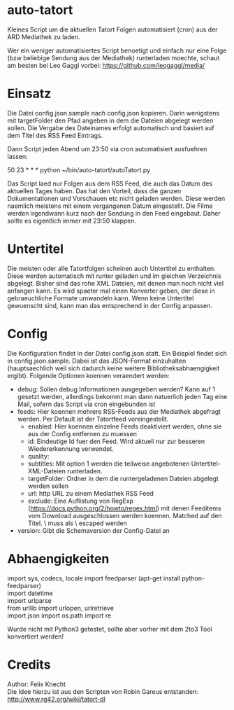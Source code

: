 auto-tatort
===========

Kleines Script um die aktuellen Tatort Folgen automatisiert (cron) aus der ARD Mediathek zu laden.

Wer ein weniger automatisiertes Script benoetigt und einfach nur eine Folge (bzw beliebige Sendung aus der Mediathek) runterladen moechte, schaut am besten bei Leo Gaggl vorbei: https://github.com/leogaggl/media/

Einsatz
=======

Die Datei config.json.sample nach config.json kopieren. Darin wenigstens mit targetFolder den Pfad angeben in dem die Dateien abgelegt werden sollen.
Die Vergabe des Dateinames erfolgt automatisch und basiert auf dem Titel des RSS Feed Eintrags.

Dann Script jeden Abend um 23:50 via cron automatisiert ausfuehren lassen:

50 23 * * * python ~/bin/auto-tatort/autoTatort.py

Das Script laed nur Folgen aus dem RSS Feed, die auch das Datum des aktuellen Tages haben. Das hat den Vorteil, dass die ganzen Dokumentationen und Vorschauen etc nicht geladen werden. Diese werden naemlich meistens mit einem vergangenen Datum eingestellt. Die Filme werden irgendwann kurz nach der Sendung in den Feed eingebaut. Daher sollte es eigentlich immer mit 23:50 klappen.

Untertitel
==========

Die meisten oder alle Tatortfolgen scheinen auch Untertitel zu enthalten. Diese werden automatisch mit runter geladen und im gleichen Verzeichnis abgelegt. Bisher sind das rohe XML Dateien, mit denen man noch nicht viel anfangen kann. Es wird spaeter mal einen Konverter geben, der diese in gebraeuchliche Formate umwandeln kann.
Wenn keine Untertitel gewuenscht sind, kann man das entsprechend in der Config anpassen.

Config
======

Die Konfiguration findet in der Datei config.json statt. Ein Beispiel findet sich in config.json.sample. Dabei ist das JSON-Format einzuhalten (hauptsaechlich weil sich dadurch keine weitere Bibliotheksabhaengigkeit ergibt).
Folgende Optionen koennen veraendert werden:

- debug: Sollen debug Informationen ausgegeben werden? Kann auf 1 gesetzt werden, allerdings bekommt man dann natuerlich jeden Tag eine Mail, sofern das Script via cron eingebunden ist
- feeds: Hier koennen mehrere RSS-Feeds aus der Mediathek abgefragt werden. Per Default ist der Tatortfeed voreingestellt.
  - enabled: Hier koennen einzelne Feeds deaktiviert werden, ohne sie aus der Config entfernen zu muessen
  - id: Eindeutige Id fuer den Feed. Wird aktuell nur zur besseren Wiedererkennung verwendet.
  - quality:
  - subtitles: Mit option 1 werden die teilweise angebotenen Untertitel-XML-Dateien runterladen.
  - targetFolder: Ordner in dem die runtergeladenen Dateien abgelegt werden sollen
  - url: http URL zu einem Mediathek RSS Feed
  - exclude: Eine Auflistung von RegExp (https://docs.python.org/2/howto/regex.html) mit denen Feeditems vom Download ausgeschlossen werden koennen. Matched auf den Titel. \ muss als \\ escaped werden
- version: Gibt die Schemaversion der Config-Datei an

Abhaengigkeiten
===============

import sys, codecs, locale
import feedparser (apt-get install python-feedparser)  
import datetime  
import urlparse  
from urllib import urlopen, urlretrieve  
import json
import os.path
import re

Wurde nicht mit Python3 getestet, sollte aber vorher mit dem 2to3 Tool konvertiert werden!

Credits
=======
Author: Felix Knecht  
Die Idee hierzu ist aus den Scripten von Robin Gareus entstanden: http://www.rg42.org/wiki/tatort-dl
